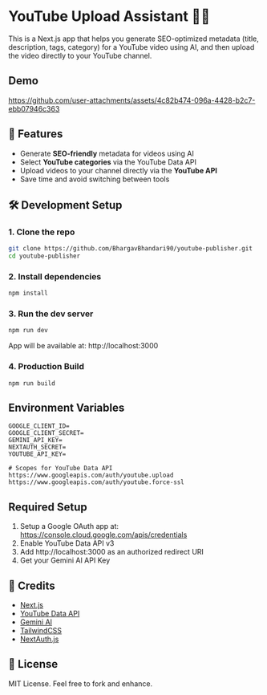 # YouTube Upload Assistant 🎥🤖

This is a Next.js app that helps you generate SEO-optimized metadata (title, description, tags, category) for a YouTube video using AI, and then upload the video directly to your YouTube channel.

## Demo
https://github.com/user-attachments/assets/4c82b474-096a-4428-b2c7-ebb07946c363



## 🚀 Features

- Generate **SEO-friendly** metadata for videos using AI
- Select **YouTube categories** via the YouTube Data API
- Upload videos to your channel directly via the **YouTube API**
- Save time and avoid switching between tools


## 🛠️ Development Setup

### 1. Clone the repo

```bash
git clone https://github.com/BhargavBhandari90/youtube-publisher.git
cd youtube-publisher
```
### 2. Install dependencies

```bash
npm install
```

### 3. Run the dev server

```bash
npm run dev
```
App will be available at: http://localhost:3000

### 4. Production Build

```
npm run build
```

## Environment Variables
```
GOOGLE_CLIENT_ID=
GOOGLE_CLIENT_SECRET=
GEMINI_API_KEY=
NEXTAUTH_SECRET=
YOUTUBE_API_KEY=

# Scopes for YouTube Data API
https://www.googleapis.com/auth/youtube.upload
https://www.googleapis.com/auth/youtube.force-ssl

```

## Required Setup

1. Setup a Google OAuth app at: https://console.cloud.google.com/apis/credentials
2. Enable YouTube Data API v3
3. Add http://localhost:3000 as an authorized redirect URI
4. Get your Gemini AI API Key

## 🙌 Credits

- [Next.js](https://nextjs.org/)
- [YouTube Data API](https://developers.google.com/youtube/v3/docs/)
- [Gemini AI](https://gemini.com/)
- [TailwindCSS](https://tailwindcss.com/)
- [NextAuth.js](https://next-auth.js.org/)

## 📃 License
MIT License. Feel free to fork and enhance.
